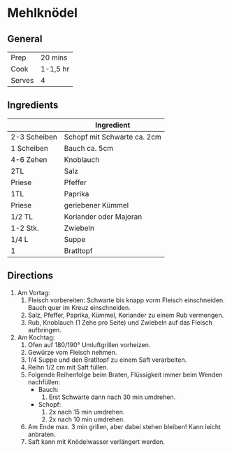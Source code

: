 <!-- LTeX: language=de-DE -->

# Mehlknödel

## General

|        |          |
| ------ | -------- |
| Prep   | 20 mins  |
| Cook   | 1-1,5 hr |
| Serves | 4        |

## Ingredients

|              | Ingredient                  |
| ------------ | --------------------------- |
| 2-3 Scheiben | Schopf mit Schwarte ca. 2cm |
| 1 Scheiben   | Bauch ca. 5cm               |
| 4-6 Zehen    | Knoblauch                   |
| 2TL          | Salz                        |
| Priese       | Pfeffer                     |
| 1TL          | Paprika                     |
| Priese       | geriebener Kümmel           |
| 1/2 TL       | Koriander oder Majoran      |
| 1-2 Stk.     | Zwiebeln                    |
| 1/4 L        | Suppe                       |
| 1            | Bratltopf                   |

## Directions

1. Am Vortag:
   1. Fleisch vorbereiten: Schwarte bis knapp vorm Fleisch einschneiden.  
      Bauch quer im Kreuz einschneiden.
   1. Salz, Pfeffer, Paprika, Kümmel, Koriander zu einem Rub vermengen.
   1. Rub, Knoblauch (1 Zehe pro Seite) und Zwiebeln auf das Fleisch aufbringen.
2. Am Kochtag:
   1. Ofen auf 180/190° Umluftgrillen vorheizen.
   1. Gewürze vom Fleisch nehmen.
   1. 1/4 Suppe und den Bratltopf zu einem Saft verarbeiten.
   1. Reihn 1/2 cm mit Saft füllen.
   1. Folgende Reihenfolge beim Braten, Flüssigkeit immer beim Wenden nachfüllen:
      - Bauch:
        1. Erst Schwarte dann nach 30 min umdrehen.
      - Schopf:
        1. 2x nach 15 min umdrehen.
        1. 2x nach 10 min umdrehen.
   1. Am Ende max. 3 min grillen, aber dabei stehen bleiben! Kann leicht anbraten.
   1. Saft kann mit Knödelwasser verlängert werden.
